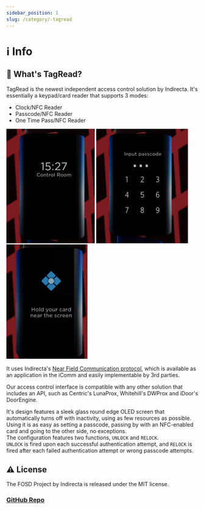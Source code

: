 ```yaml
---
sidebar_position: 1
slug: /category/-tagread
---
```


# ℹ️ Info

## 📖 What's TagRead?
TagRead is the newest independent access control solution by Indirecta.
It's essentially a keypad/card reader that supports 3 modes:
- Clock/NFC Reader
- Passcode/NFC Reader
- One Time Pass/NFC Reader
  
<img alt="tagread design" src="https://raw.githubusercontent.com/Indirecta-Technologies/fosd/main/tagread/media/idle.png" height="300px"/> 
<img alt="tagread design" src="https://raw.githubusercontent.com/Indirecta-Technologies/fosd/main/tagread/media/numpad.png" height="300px"/> 
<img alt="tagread design" src="https://raw.githubusercontent.com/Indirecta-Technologies/fosd/main/tagread/media/reading.png" height="300px"/> 

It uses Indirecta's [Near Field Communication protocol](https://indirecta-technologies.github.io/website/docs/nfc), which is available as an application in the iComm and easily implementable by 3rd parties.

Our access control interface is compatible with any other solution that includes an API, such as Centric's LunaProx, Whitehill's DWProx and iDoor's DoorEngine.  

It's design features a sleek glass round edge OLED screen that automatically turns off with inactivity, using as few resources as possible.  
Using it is as easy as setting a passcode, passing by with an NFC-enabled card and going to the other side, no exceptions.  
The configuration features two functions, `UNLOCK` and `RELOCK`.  
`UNLOCK` is fired upon each successful authentication attempt, and `RELOCK` is fired after each failed authentication attempt or wrong passcode attempts.  

## ⚠️ License

The FOSD Project by Indirecta is released under the MIT license.

### [GitHub Repo](https://github.com/Indirecta-Technologies/fosd)